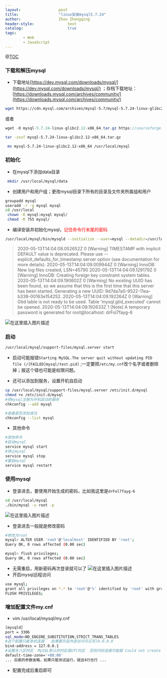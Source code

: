 ```yaml
---
layout:					post
title:					"linux安装mysql5.7.24"
author:					Zhou Zhongqing
header-style:				text
catalog:					true
tags:
		- Web
		- JavaScript
---
```

@[TOC](目录)
### 下载和解压mysql
- 下载地址[https://dev.mysql.com/downloads/mysql/](https://dev.mysql.com/downloads/mysql/) ；存档下载地址： [https://downloads.mysql.com/archives/community/](https://downloads.mysql.com/archives/community/)

```bash
wget https://cdn.mysql.com/archives/mysql-5.7/mysql-5.7.24-linux-glibc2.12-x86_64.tar.gz
```
或者

```java
wget -O mysql-5.7.24-linux-glibc2.12-x86_64.tar.gz https://sourceforge.net/projects/generic-software/files/mysql/mysql-5.7.24-linux-glibc2.12-x86_64.tar.gz/download
```


```bash
tar -zxvf mysql-5.7.24-linux-glibc2.12-x86_64.tar.gz
```

```bash
 mv mysql-5.7.24-linux-glibc2.12-x86_64 /usr/local/mysql
```
### 初始化
- 在mysql下添加data目录

```bash
 mkdir /usr/local/mysql/data
```
- 创建用户和用户组；更改mysql目录下所有的目录及文件夹所属组和用户

```bash
groupadd mysql
useradd -r -g mysql mysql
cd /usr/local
 chown -R mysql:mysql mysql/
 chmod -R 755 mysql/
```
- 编译安装并初始化mysql，<font color="red">记住命令行末尾的密码</font>

```bash
/usr/local/mysql/bin/mysqld --initialize --user=mysql --datadir=/usr/local/mysql/data --basedir=/usr/local/mysql
```

>2020-05-13T14:04:08.052652Z 0 [Warning] TIMESTAMP with implicit DEFAULT value is deprecated. Please use --explicit_defaults_for_timestamp server option (see documentation for more details).
2020-05-13T14:04:09.009944Z 0 [Warning] InnoDB: New log files created, LSN=45790
2020-05-13T14:04:09.129179Z 0 [Warning] InnoDB: Creating foreign key constraint system tables.
2020-05-13T14:04:09.190602Z 0 [Warning] No existing UUID has been found, so we assume that this is the first time that this server has been started. Generating a new UUID: 9d7da7a0-9522-11ea-b338-00163e154252.
2020-05-13T14:04:09.192264Z 0 [Warning] Gtid table is not ready to be used. Table 'mysql.gtid_executed' cannot be opened.
2020-05-13T14:04:09.192633Z 1 [Note] A temporary password is generated for root@localhost: drFol7fayg-6


![在这里插入图片描述](https://i-blog.csdnimg.cn/blog_migrate/6ad04df320f478a9451d21183de29549.png)

### 启动

```bash
/usr/local/mysql/support-files/mysql.server start
```
- 启动可能报错`Starting MySQL.The server quit without updating PID file (/[FAILED]mysql/test.pid)` ;一定要把`/etc/my.cnf`改个名字或者删除掉；报这个错也可能是权限问题。

- 还可以添加到服务，设置开机自启动

```bash
cp /usr/local/mysql/support-files/mysql.server /etc/init.d/mysql
chmod +x /etc/init.d/mysql 
#把mysql注册为开机启动的服务
chkconfig --add mysql  

#查看是否添加成功
chkconfig --list mysql  


```
- 其他命令

```bash
#其他命令
#启动mysql
service mysql start
#停止mysql
service mysql stop
#重启mysql
service mysql restart
```

### 使用mysql
- 登录进去，要使用开始生成的密码，比如我这里是`drFol7fayg-6`

```bash
cd /usr/local/mysql
./bin/mysql -u root -p
```
![在这里插入图片描述](https://i-blog.csdnimg.cn/blog_migrate/8f6c65732ef8267eb3d34c083d42f9c4.png)
- 登录进去一般就是修改密码

```bash
#修改为root
mysql> ALTER USER 'root'@'localhost' IDENTIFIED BY 'root';
Query OK, 0 rows affected (0.00 sec)

mysql> flush privileges;
Query OK, 0 rows affected (0.00 sec)

```
- 无需重启，用新密码再次登录就可以了
![在这里插入图片描述](https://i-blog.csdnimg.cn/blog_migrate/1f7b8f61e612494fccbb16ec27ee4e7b.png)
- 开启mysql远程访问

```bash
use mysql;
grant all privileges on *.* to 'root'@'%' identified by 'root' with grant option;
FLUSH PRIVILEGES;
```

### 增加配置文件my.cnf
- vim /usr/local/mysql/my.cnf
```bash
[mysqld]
port = 3306
sql_mode=NO_ENGINE_SUBSTITUTION,STRICT_TRANS_TABLES
#这个配置只能本机连接   如果要开启外部访问可以写)0.0.0.0
bind-address = 127.0.0.1
#设置东八区时区  MySQL默认的时区是UTC时区  否则代码连接可能报 Could not create connection to database server. Attempted reconnect 3 times. (url拼接serverTimezone=UTC参数也能解决这个报错)
default-time-zone='+08:00'
... 后面的参数省略，如果只是测试运行，就这4行也行 ...
```
- 配置完成后重启即可
